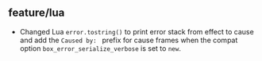 ## feature/lua

* Changed Lua `error.tostring()` to print error stack from effect to cause
  and add the `Caused by: ` prefix for cause frames when the compat option
  `box_error_serialize_verbose` is set to `new`.
